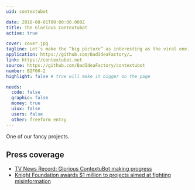 ```yaml
---
uid: contextubot

date: 2018-08-01T00:00:00.000Z
title: The Glorious Contextubot
active: true

cover: cover.jpg
tagline: Let’s make the “big picture” as interesting as the viral one.
application: https://github.com/BadIdeaFactory/…
link: https://contextubot.net
source: https://github.com/BadIdeaFactory/contextubot
number: BIF00-2
highlight: false # true will make it bigger on the page

needs:
  code: false
  graphic: false
  money: true
  uiux: false
  users: false
  other: freeform entry
---
```


One of our fancy projects.

## Press coverage

- [TV News Record: Glorious ContextuBot making progress](https://blog.archive.org/2018/03/08/tv-news-record-glorious-contextubot-making-progress/)
- [Knight Foundation awards \$1 million to projects aimed at fighting misinformation](https://www.poynter.org/news/knight-foundation-awards-1-million-projects-aimed-fighting-misinformation)

